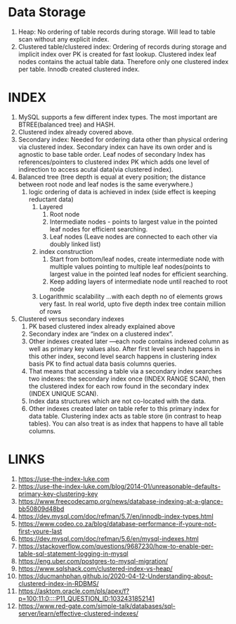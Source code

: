 # Data Storage
1. Heap: No ordering of table records during storage. Will lead to table scan without any explicit index.
2. Clustered table/clustered index: Ordering of records during storage and implicit index over PK is created for fast lookup. Clustered index leaf nodes contains the actual table data. Therefore only one clustered index per table. Innodb created clustered index.

# INDEX
1. MySQL supports a few different index types. The most important are BTREE(balanced tree) and HASH. 
2. Clustered index already covered above.
3. Secondary index: Needed for ordering data other than physical ordering via clustered index. Secondary index can have its own order and is agnostic to base table order. Leaf nodes of secondary Index has references/pointers to clustered index PK which adds one level of indirection to access acutal data(via clustered index).
4. Balanced tree (tree depth is equal at every position; the distance between root node and leaf nodes is the same everywhere.)
    1. logic ordering of data is achieved in index (side effect is keeping reductant data)
        1. Layered 
            1. Root node 
            2. Intermediate nodes - points to largest value in the pointed leaf nodes for efficient searching.
            3. Leaf nodes (Leave nodes are connected to each other via doubly linked list)
        2. index construction
            1. Start from bottom/leaf nodes, create intermediate node with multiple values pointing to multiple leaf nodes(points to largest value in the pointed leaf nodes for efficient searching.
            2. Keep adding layers of intermediate node until reached to root node 
        3. Logarithmic scalability …with each depth no of elements grows very fast. In real world, upto five depth index tree contain million of rows
5. Clustered versus secondary indexes
    1. PK based clustered index already explained above
    2. Secondary index are “index on a clustered index”.
    3. Other indexes created later —each node contains indexed column as well as primary key values also. After first level search happens in this other index, second level search happens in clustering index basis PK to find actual data basis columns queries.
    4. That means that accessing a table via a secondary index searches two indexes: the secondary index once (INDEX RANGE SCAN), then the clustered index for each row found in the secondary index (INDEX UNIQUE SCAN).
    5. Index data structures which are not co-located with the data.
    6. Other indexes created later on table refer to this primary index for data table. Clustering index acts as table store (in contrast to heap tables). You can also treat is as index that happens to have all table columns.


# LINKS
1. https://use-the-index-luke.com
2. https://use-the-index-luke.com/blog/2014-01/unreasonable-defaults-primary-key-clustering-key
3. https://www.freecodecamp.org/news/database-indexing-at-a-glance-bb50809d48bd
4. https://dev.mysql.com/doc/refman/5.7/en/innodb-index-types.html
5. https://www.codeo.co.za/blog/database-performance-if-youre-not-first-youre-last
6. https://dev.mysql.com/doc/refman/5.6/en/mysql-indexes.html
7. https://stackoverflow.com/questions/9687230/how-to-enable-per-table-sql-statement-logging-in-mysql
8. https://eng.uber.com/postgres-to-mysql-migration/
9. https://www.sqlshack.com/clustered-index-vs-heap/
10. https://ducmanhphan.github.io/2020-04-12-Understanding-about-clustered-index-in-RDBMS/
11. https://asktom.oracle.com/pls/apex/f?p=100:11:0::::P11_QUESTION_ID:1032431852141
12. https://www.red-gate.com/simple-talk/databases/sql-server/learn/effective-clustered-indexes/
